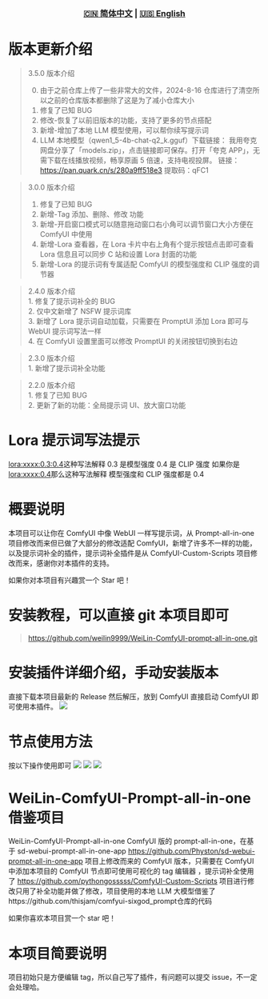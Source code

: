 <div align="center">
  
### [🇨🇳 简体中文](README.md) | [🇺🇸 English](README_EN.md)

</div>

# 版本更新介绍

> 3.5.0 版本介绍
>
> 0. 由于之前仓库上传了一些非常大的文件，2024-8-16 仓库进行了清空所以之前的仓库版本都删除了这是为了减小仓库大小
> 1. 修复了已知 BUG
> 2. 修改-恢复了以前旧版本的功能，支持了更多的节点搭配
> 3. 新增-增加了本地 LLM 模型使用，可以帮你续写提示词
> 4. LLM 本地模型（qwen1_5-4b-chat-q2_k.gguf）下载链接：
>    我用夸克网盘分享了「models.zip」，点击链接即可保存。打开「夸克 APP」，无需下载在线播放视频，畅享原画 5 倍速，支持电视投屏。
>    链接：https://pan.quark.cn/s/280a9ff518e3
>    提取码：qFC1

> 3.0.0 版本介绍
>
> 1. 修复了已知 BUG
> 2. 新增-Tag 添加、删除、修改 功能
> 3. 新增-开启窗口模式可以随意拖动窗口右小角可以调节窗口大小方便在 ComfyUI 中使用
> 4. 新增-Lora 查看器，在 Lora 卡片中右上角有个提示按钮点击即可查看 Lora 信息且可以同步 C 站和设置 Lora 封面的功能
> 5. 新增-Lora 的提示词有专属适配 ComfyUI 的模型强度和 CLIP 强度的调节器

> 2.4.0 版本介绍</br>1. 修复了提示词补全的 BUG</br>2. 仅中文新增了 NSFW 提示词库</br>3. 新增了 Lora 提示词自动加载，只需要在 PromptUI 添加 Lora 即可与 WebUI 提示词写法一样</br>4. 在 ComfyUI 设置里面可以修改 PromptUI 的关闭按钮切换到右边

> 2.3.0 版本介绍</br>1. 新增了提示词补全功能

> 2.2.0 版本介绍 </br>1. 修复了已知 BUG</br>2. 更新了新的功能：全局提示词 UI、放大窗口功能

# Lora 提示词写法提示

<lora:xxxx:0.3:0.4>这种写法解释 0.3 是模型强度 0.4 是 CLIP 强度
如果你是<lora:xxxx:0.4>那么这种写法解释 模型强度和 CLIP 强度都是 0.4

# 概要说明

本项目可以让你在 ComfyUI 中像 WebUI 一样写提示词，从 Prompt-all-in-one 项目修改而来但已做了大部分的修改适配 ComfyUI，新增了许多不一样的功能，以及提示词补全的插件，提示词补全插件是从 ComfyUI-Custom-Scripts 项目修改而来，感谢你对本插件的支持。

如果你对本项目有兴趣赏一个 Star 吧！

# 安装教程，可以直接 git 本项目即可

> https://github.com/weilin9999/WeiLin-ComfyUI-prompt-all-in-one.git

# 安装插件详细介绍，手动安装版本

直接下载本项目最新的 Release 然后解压，放到 ComfyUI 直接启动 ComfyUI 即可使用本插件。
![](https://github.com/weilin9999/WeiLin-ComfyUI-prompt-all-in-one/blob/master/step/1.png)

# 节点使用方法

按以下操作使用即可
![](https://github.com/weilin9999/WeiLin-ComfyUI-prompt-all-in-one/blob/master/step/2.png)
![](https://github.com/weilin9999/WeiLin-ComfyUI-prompt-all-in-one/blob/master/step/3.png)
![](https://github.com/weilin9999/WeiLin-ComfyUI-prompt-all-in-one/blob/master/step/4.png)

# WeiLin-ComfyUI-Prompt-all-in-one 借鉴项目

WeiLin-ComfyUI-Prompt-all-in-one ComfyUI 版的 prompt-all-in-one，在基于 sd-webui-prompt-all-in-one-app https://github.com/Physton/sd-webui-prompt-all-in-one-app 项目上修改而来的 ComfyUI 版本，只需要在 ComfyUI 中添加本项目的 ComfyUI 节点即可使用可视化的 tag 编辑器 ，提示词补全使用了 https://github.com/pythongosssss/ComfyUI-Custom-Scripts 项目进行修改只用了补全功能并做了修改，项目使用的本地 LLM 大模型借鉴了https://github.com/thisjam/comfyui-sixgod_prompt仓库的代码

如果你喜欢本项目赏一个 star 吧！

# 本项目简要说明

项目初始只是方便编辑 tag，所以自己写了插件，有问题可以提交 issue，不一定会处理哈。

